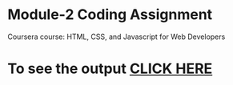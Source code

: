 

# Module-2 Coding Assignment

Coursera course: HTML, CSS, and Javascript for Web Developers

# To see the output [CLICK HERE](https://lolblow.github.io/HTML-CSS-and-Javascript-for-Web-Developers/Module2/index.html)


